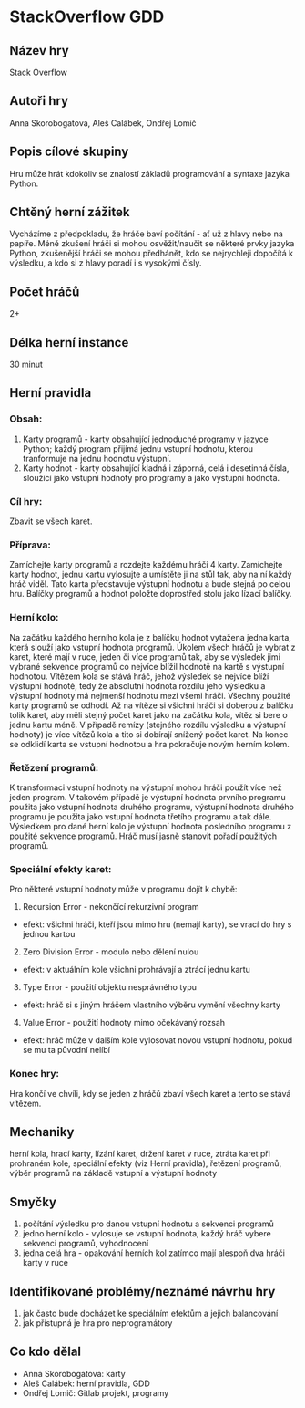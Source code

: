 # StackOverflow GDD
## Název hry
Stack Overflow
## Autoři hry
Anna Skorobogatova, Aleš Calábek, Ondřej Lomič
## Popis cílové skupiny
Hru může hrát kdokoliv se znalostí základů programování a syntaxe jazyka Python.
## Chtěný herní zážitek
Vycházíme z předpokladu, že hráče baví počítání - ať už z hlavy nebo na papíře.
Méně zkušení hráči si mohou osvěžit/naučit se některé prvky jazyka Python,
zkušenější hráči se mohou předhánět, kdo se nejrychleji dopočítá k výsledku,
a kdo si z hlavy poradí i s vysokými čísly.
## Počet hráčů
2+
## Délka herní instance
30 minut
## Herní pravidla

### Obsah:
1. Karty programů - karty obsahující jednoduché programy v jazyce Python; každý
program přijímá jednu vstupní hodnotu, kterou tranformuje na jednu hodnotu výstupní.
2. Karty hodnot - karty obsahující kladná i záporná, celá i desetinná čísla,
sloužící jako vstupní hodnoty pro programy a jako výstupní hodnota.

### Cíl hry:
Zbavit se všech karet.

### Příprava:
Zamíchejte karty programů a rozdejte každému hráči 4 karty.
Zamíchejte karty hodnot, jednu kartu vylosujte a umístěte ji na stůl tak, aby
na ní každý hráč viděl. Tato karta představuje výstupní hodnotu a bude stejná
po celou hru.
Balíčky programů a hodnot položte doprostřed stolu jako lízací balíčky.

### Herní kolo:
Na začátku každého herního kola je z balíčku hodnot vytažena jedna karta, která
slouží jako vstupní hodnota programů. Úkolem všech hráčů je vybrat z karet, které
mají v ruce, jeden či více programů tak, aby se výsledek jimi vybrané sekvence
programů co nejvíce blížil hodnotě na kartě s výstupní hodnotou. Vítězem kola
se stává hráč, jehož výsledek se nejvíce blíží výstupní hodnotě,
tedy že absolutní hodnota rozdílu jeho výsledku a výstupní hodnoty má nejmenší
hodnotu mezi všemi hráči. Všechny použité karty programů se odhodí. Až na vítěze
si všichni hráči si doberou z balíčku tolik karet, aby měli stejný počet karet
jako na začátku kola, vítěz si bere o jednu kartu méně. V případě remízy
(stejného rozdílu výsledku a výstupní hodnoty) je více vítězů kola a tito
si dobírají snížený počet karet. Na konec se odklidí karta se vstupní hodnotou
a hra pokračuje novým herním kolem.

### Řetězení programů:
K transformaci vstupní hodnoty na výstupní mohou hráči použít více než jeden
program. V takovém případě je výstupní hodnota prvního programu použita jako
vstupní hodnota druhého programu, výstupní hodnota druhého programu je použita
jako vstupní hodnota třetího programu a tak dále. Výsledkem pro dané herní kolo
je výstupní hodnota posledního programu z použité sekvence programů. Hráč musí
jasně stanovit pořadí použitých programů.

### Speciální efekty karet:
Pro některé vstupní hodnoty může v programu dojít k chybě:
1. Recursion Error - nekončící rekurzivní program
+ efekt: všichni hráči, kteří jsou mimo hru (nemají karty), se vrací do hry s jednou kartou
2. Zero Division Error - modulo nebo dělení nulou
+ efekt: v aktuálním kole všichni prohrávají a ztrácí jednu kartu
3. Type Error - použití objektu nesprávného typu
+ efekt: hráč si s jiným hráčem vlastního výběru vymění všechny karty
4. Value Error - použití hodnoty mimo očekávaný rozsah
+ efekt: hráč může v dalším kole vylosovat novou vstupní hodnotu, pokud se mu ta
původní nelíbí

### Konec hry:
Hra končí ve chvíli, kdy se jeden z hráčů zbaví všech karet a tento se stává
vítězem.

## Mechaniky
herní kola, hrací karty, lízání karet, držení karet v ruce, ztráta karet
při prohraném kole, speciální efekty (viz Herní pravidla), řetězení programů,
výběr programů na základě vstupní a výstupní hodnoty

## Smyčky
1. počítání výsledku pro danou vstupní hodnotu a sekvenci programů
2. jedno herní kolo - vylosuje se vstupní hodnota, každý hráč vybere sekvenci
programů, vyhodnocení
3. jedna celá hra - opakování herních kol zatímco mají alespoň dva hráči karty v ruce

## Identifikované problémy/neznámé návrhu hry
1. jak často bude docházet ke speciálním efektům a jejich balancování
2. jak přístupná je hra pro neprogramátory

## Co kdo dělal
+ Anna Skorobogatova: karty
+ Aleš Calábek: herní pravidla, GDD
+ Ondřej Lomič: Gitlab projekt, programy
